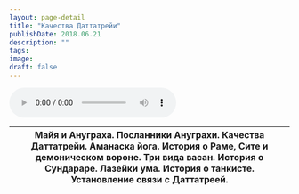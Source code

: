 ```yaml
---
layout: page-detail
title: "Качества Даттатрейи"
publishDate: 2018.06.21
description: ""
tags:
image:
draft: false
---
```


<audio title="2018.06.21 - Качества Даттатрейи.mp3" src="https://filer-api.advayta.org/v1.0/public/files/75530" controls=""></audio>

| Майя и Ануграха. Посланники Ануграхи. Качества Даттатрейи. Аманаска йога. История о Раме, Сите и демоническом вороне. Три вида васан. История о Сундараре. Лазейки ума. История о танкисте. Установление связи с Даттатреей. |
| ---------------------------------------------------------------------------------------------------------------------------------------------------------------------------------------------------------------------------- |

  
